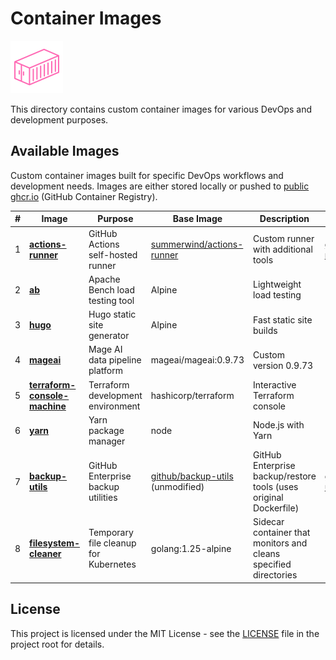 # Container Images

![logo](https://github.com/younsl/younsl.github.io/blob/main/content/slides/admission-policy/assets/pink-container-84x84.png)

This directory contains custom container images for various DevOps and development purposes.

## Available Images

Custom container images built for specific DevOps workflows and development needs. Images are either stored locally or pushed to [public ghcr.io](https://github.com/younsl?tab=packages) (GitHub Container Registry).

| # | Image | Purpose | Base Image | Description | Remark |
|---|-------|---------|------------|-------------|--------|
| 1 | [**actions-runner**](./actions-runner/) | GitHub Actions self-hosted runner | [summerwind/actions-runner](https://github.com/actions/actions-runner-controller/tree/master/runner) | Custom runner with additional tools | [ghcr.io/younsl/actions-runner](https://github.com/younsl/box/pkgs/container/actions-runner), [helm chart](https://github.com/younsl/charts/tree/main/charts/actions-runner) |
| 2 | [**ab**](./ab/) | Apache Bench load testing tool | Alpine | Lightweight load testing | - |
| 3 | [**hugo**](./hugo/) | Hugo static site generator | Alpine | Fast static site builds | - |
| 4 | [**mageai**](./mageai/0.9.73-custom.1/) | Mage AI data pipeline platform | mageai/mageai:0.9.73 | Custom version 0.9.73 | - |
| 5 | [**terraform-console-machine**](./terraform-console-machine/) | Terraform development environment | hashicorp/terraform | Interactive Terraform console | - |
| 6 | [**yarn**](./yarn/) | Yarn package manager | node | Node.js with Yarn | - |
| 7 | [**backup-utils**](/.github/workflows/release-backup-utils.yml) | GitHub Enterprise backup utilities | [github/backup-utils](https://github.com/github/backup-utils/releases) (unmodified) | GitHub Enterprise backup/restore tools (uses original Dockerfile) | [ghcr.io/younsl/backup-utils](https://github.com/younsl/box/pkgs/container/backup-utils), [helm chart](https://github.com/younsl/charts/tree/main/charts/backup-utils) |
| 8 | [**filesystem-cleaner**](./filesystem-cleaner/) | Temporary file cleanup for Kubernetes | golang:1.25-alpine | Sidecar container that monitors and cleans specified directories | - |

## License

This project is licensed under the MIT License - see the [LICENSE](../../LICENSE) file in the project root for details.
